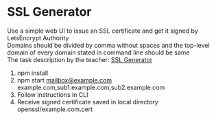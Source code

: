 # SSL Generator

Use a simple web UI to issue an SSL certificate and get it signed by LetsEncrypt Authority </br>
Domains should be divided by comma without spaces and the top-level domain
of every domain stated in command line should be same </br>
The task description by the teacher: [SSL Generator](https://github.com/nosovk/students-micro-tasks/blob/main/tasks/task-ssl-generator.md)

1. npm install
2. npm start mailbox@example.com example.com,sub1.example.com,sub2.example.com
3. Follow instructions in CLI
4. Receive signed certificate saved in local directory openssl/example.com.cert
